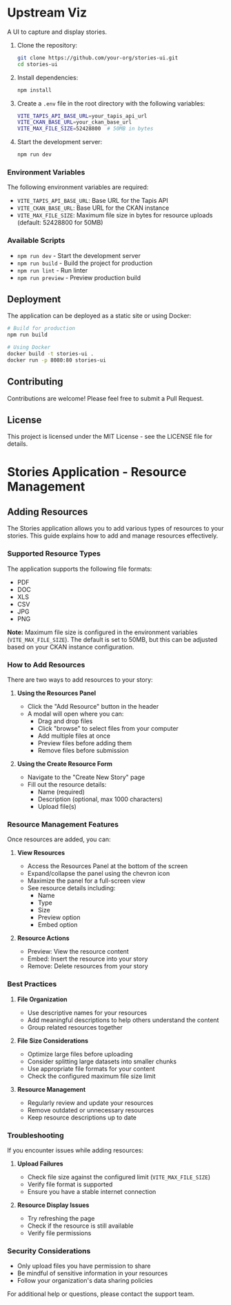# Upstream Viz

A UI to capture and display stories.

1. Clone the repository:

   ```bash
   git clone https://github.com/your-org/stories-ui.git
   cd stories-ui
   ```

2. Install dependencies:

   ```bash
   npm install
   ```

3. Create a `.env` file in the root directory with the following variables:

   ```bash
   VITE_TAPIS_API_BASE_URL=your_tapis_api_url
   VITE_CKAN_BASE_URL=your_ckan_base_url
   VITE_MAX_FILE_SIZE=52428800  # 50MB in bytes
   ```

4. Start the development server:
   ```bash
   npm run dev
   ```

### Environment Variables

The following environment variables are required:

- `VITE_TAPIS_API_BASE_URL`: Base URL for the Tapis API
- `VITE_CKAN_BASE_URL`: Base URL for the CKAN instance
- `VITE_MAX_FILE_SIZE`: Maximum file size in bytes for resource uploads (default: 52428800 for 50MB)

### Available Scripts

- `npm run dev` - Start the development server
- `npm run build` - Build the project for production
- `npm run lint` - Run linter
- `npm run preview` - Preview production build

## Deployment

The application can be deployed as a static site or using Docker:

```bash
# Build for production
npm run build

# Using Docker
docker build -t stories-ui .
docker run -p 8080:80 stories-ui
```

## Contributing

Contributions are welcome! Please feel free to submit a Pull Request.

## License

This project is licensed under the MIT License - see the LICENSE file for details.

# Stories Application - Resource Management

## Adding Resources

The Stories application allows you to add various types of resources to your stories. This guide explains how to add and manage resources effectively.

### Supported Resource Types

The application supports the following file formats:

- PDF
- DOC
- XLS
- CSV
- JPG
- PNG

**Note:** Maximum file size is configured in the environment variables (`VITE_MAX_FILE_SIZE`). The default is set to 50MB, but this can be adjusted based on your CKAN instance configuration.

### How to Add Resources

There are two ways to add resources to your story:

1. **Using the Resources Panel**

   - Click the "Add Resource" button in the header
   - A modal will open where you can:
     - Drag and drop files
     - Click "browse" to select files from your computer
     - Add multiple files at once
     - Preview files before adding them
     - Remove files before submission

2. **Using the Create Resource Form**
   - Navigate to the "Create New Story" page
   - Fill out the resource details:
     - Name (required)
     - Description (optional, max 1000 characters)
     - Upload file(s)

### Resource Management Features

Once resources are added, you can:

1. **View Resources**

   - Access the Resources Panel at the bottom of the screen
   - Expand/collapse the panel using the chevron icon
   - Maximize the panel for a full-screen view
   - See resource details including:
     - Name
     - Type
     - Size
     - Preview option
     - Embed option

2. **Resource Actions**
   - Preview: View the resource content
   - Embed: Insert the resource into your story
   - Remove: Delete resources from your story

### Best Practices

1. **File Organization**

   - Use descriptive names for your resources
   - Add meaningful descriptions to help others understand the content
   - Group related resources together

2. **File Size Considerations**

   - Optimize large files before uploading
   - Consider splitting large datasets into smaller chunks
   - Use appropriate file formats for your content
   - Check the configured maximum file size limit

3. **Resource Management**
   - Regularly review and update your resources
   - Remove outdated or unnecessary resources
   - Keep resource descriptions up to date

### Troubleshooting

If you encounter issues while adding resources:

1. **Upload Failures**

   - Check file size against the configured limit (`VITE_MAX_FILE_SIZE`)
   - Verify file format is supported
   - Ensure you have a stable internet connection

2. **Resource Display Issues**
   - Try refreshing the page
   - Check if the resource is still available
   - Verify file permissions

### Security Considerations

- Only upload files you have permission to share
- Be mindful of sensitive information in your resources
- Follow your organization's data sharing policies

For additional help or questions, please contact the support team.
